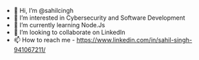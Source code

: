- 👋 Hi, I’m @sahilcingh
- 👀 I’m interested in Cybersecurity and Software Development
- 🌱 I’m currently learning Node.Js
- 💞️ I’m looking to collaborate on LinkedIn
- 📫 How to reach me - https://www.linkedin.com/in/sahil-singh-941067211/

<!---
sahilcingh/sahilcingh is a ✨ special ✨ repository because its `README.md` (this file) appears on your GitHub profile.
You can click the Preview link to take a look at your changes.
--->
